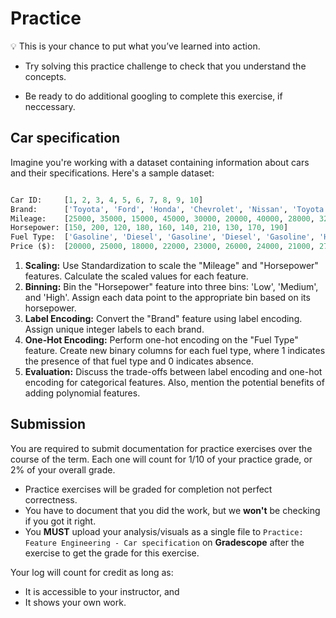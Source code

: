 # Practice
<aside>

💡 This is your chance to put what you’ve learned into action.

- Try solving this practice challenge to check that you understand the concepts.

- Be ready to do additional googling to complete this exercise, if neccessary.

</aside>

## Car specification

Imagine you're working with a dataset containing information about cars and their specifications. Here's a sample dataset:

```python

Car ID:     [1, 2, 3, 4, 5, 6, 7, 8, 9, 10]
Brand:      ['Toyota', 'Ford', 'Honda', 'Chevrolet', 'Nissan', 'Toyota', 'Ford', 'Honda', 'Nissan', 'Chevrolet']
Mileage:    [25000, 35000, 15000, 45000, 30000, 20000, 40000, 28000, 32000, 38000]
Horsepower: [150, 200, 120, 180, 160, 140, 210, 130, 170, 190]
Fuel Type:  ['Gasoline', 'Diesel', 'Gasoline', 'Diesel', 'Gasoline', 'Hybrid', 'Diesel', 'Gasoline', 'Hybrid', 'Gasoline']
Price ($):  [20000, 25000, 18000, 22000, 23000, 26000, 24000, 21000, 27000, 23000]

```

1. **Scaling:** Use Standardization to scale the "Mileage" and "Horsepower" features. Calculate the scaled values for each feature.
2. **Binning:** Bin the "Horsepower" feature into three bins: 'Low', 'Medium', and 'High'. Assign each data point to the appropriate bin based on its horsepower.
3. **Label Encoding:** Convert the "Brand" feature using label encoding. Assign unique integer labels to each brand.
4. **One-Hot Encoding:** Perform one-hot encoding on the "Fuel Type" feature. Create new binary columns for each fuel type, where 1 indicates the presence of that fuel type and 0 indicates absence.
5. **Evaluation:** Discuss the trade-offs between label encoding and one-hot encoding for categorical features. Also, mention the potential benefits of adding polynomial features.


## Submission
You are required to submit documentation for practice exercises over the course of the term. Each one will count for 1/10 of your practice grade, or 2% of your overall grade.

- Practice exercises will be graded for completion not perfect correctness. 
- You have to document that you did the work, but we **won't** be checking if you got it right.
- You **MUST** upload your analysis/visuals as a single file to `Practice: Feature Engineering - Car specification` on **Gradescope** after the exercise to get the grade for this exercise.


Your log will count for credit as long as:
- It is accessible to your instructor, and
- It shows your own work.

